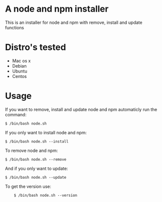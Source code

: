 # A node and npm installer
This is an installer for node and npm with remove, install and update functions

# Distro's tested

* Mac os x
* Debian
* Ubuntu
* Centos

# Usage

If you want to remove, install and update node and npm automaticly run the command:

	$ /bin/bash node.sh

If you only want to install node and npm:

	$ /bin/bash node.sh --install

To remove node and npm:

	$ /bin/bash node.sh --remove

And if you only want to update:

	$ /bin/bash node.sh --update

To get the version use:

        $ /bin/bash node.sh --version
